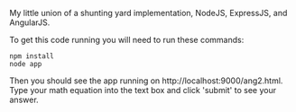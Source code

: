 My little union of a shunting yard implementation, NodeJS, ExpressJS, and AngularJS.

To get this code running you will need to run these commands:

    npm install
	node app
	
Then you should see the app running on http://localhost:9000/ang2.html. Type your math equation into the text box and click 'submit' to see your answer.